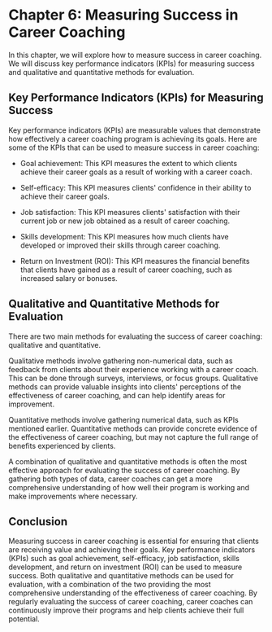 Chapter 6: Measuring Success in Career Coaching
===============================================

In this chapter, we will explore how to measure success in career coaching. We will discuss key performance indicators (KPIs) for measuring success and qualitative and quantitative methods for evaluation.

Key Performance Indicators (KPIs) for Measuring Success
-------------------------------------------------------

Key performance indicators (KPIs) are measurable values that demonstrate how effectively a career coaching program is achieving its goals. Here are some of the KPIs that can be used to measure success in career coaching:

* Goal achievement: This KPI measures the extent to which clients achieve their career goals as a result of working with a career coach.

* Self-efficacy: This KPI measures clients' confidence in their ability to achieve their career goals.

* Job satisfaction: This KPI measures clients' satisfaction with their current job or new job obtained as a result of career coaching.

* Skills development: This KPI measures how much clients have developed or improved their skills through career coaching.

* Return on Investment (ROI): This KPI measures the financial benefits that clients have gained as a result of career coaching, such as increased salary or bonuses.

Qualitative and Quantitative Methods for Evaluation
---------------------------------------------------

There are two main methods for evaluating the success of career coaching: qualitative and quantitative.

Qualitative methods involve gathering non-numerical data, such as feedback from clients about their experience working with a career coach. This can be done through surveys, interviews, or focus groups. Qualitative methods can provide valuable insights into clients' perceptions of the effectiveness of career coaching, and can help identify areas for improvement.

Quantitative methods involve gathering numerical data, such as KPIs mentioned earlier. Quantitative methods can provide concrete evidence of the effectiveness of career coaching, but may not capture the full range of benefits experienced by clients.

A combination of qualitative and quantitative methods is often the most effective approach for evaluating the success of career coaching. By gathering both types of data, career coaches can get a more comprehensive understanding of how well their program is working and make improvements where necessary.

Conclusion
----------

Measuring success in career coaching is essential for ensuring that clients are receiving value and achieving their goals. Key performance indicators (KPIs) such as goal achievement, self-efficacy, job satisfaction, skills development, and return on investment (ROI) can be used to measure success. Both qualitative and quantitative methods can be used for evaluation, with a combination of the two providing the most comprehensive understanding of the effectiveness of career coaching. By regularly evaluating the success of career coaching, career coaches can continuously improve their programs and help clients achieve their full potential.
